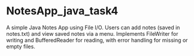 # NotesApp_java_task4
A simple Java Notes App using File I/O. Users can add notes (saved in notes.txt) and view saved notes via a menu. Implements FileWriter for writing and BufferedReader for reading, with error handling for missing or empty files. 
